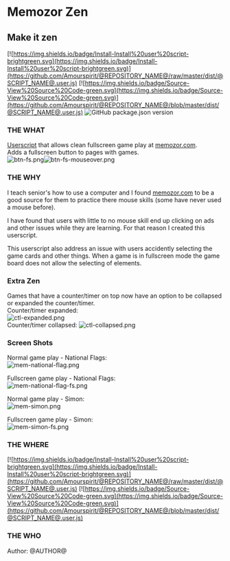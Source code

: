 # Memozor Zen

## Make it zen

[![https://img.shields.io/badge/Install-Install%20user%20script-brightgreen.svg](https://img.shields.io/badge/Install-Install%20user%20script-brightgreen.svg)](https://github.com/Amourspirit/@REPOSITORY_NAME@/raw/master/dist/@SCRIPT_NAME@.user.js) [![https://img.shields.io/badge/Source-View%20Source%20Code-green.svg](https://img.shields.io/badge/Source-View%20Source%20Code-green.svg)](https://github.com/Amourspirit/@REPOSITORY_NAME@/blob/master/dist/@SCRIPT_NAME@.user.js) ![GitHub package.json version](https://img.shields.io/github/package-json/v/Amourspirit/@REPOSITORY_NAME@.svg)

### THE WHAT

[Userscript](https://en.wikipedia.org/wiki/Userscript/) that allows clean fullscreen game play at [memozor.com](http://www.memozor.com).  
Adds a fullscreen button to pages with games.  
![btn-fs.png](https://i.postimg.cc/VLkH0bhp/btn-fs.png)![btn-fs-mouseover.png](https://i.postimg.cc/HsvvwkDx/btn-fs-mouseover.png)

### THE WHY

I teach senior's how to use a computer and I found [memozor.com](http://www.memozor.com) to be a good source for them to practice there mouse skills (some have never used a mouse before).

I have found that users with little to no mouse skill end up clicking on ads and other issues while they are learning. For that reason I created this userscript.

This userscript also address an issue with users accidently selecting the game cards and other things. When a game is in fullscreen mode the game board does not allow the selecting of elements.  

### Extra Zen

Games that have a counter/timer on top now have an option to be collapsed or expanded the counter/timer.  
Counter/timer expanded:  
![ctl-expanded.png](https://i.postimg.cc/Bndhz7vf/ctl-expanded.png)  
Counter/timer collapsed:
![ctl-collapsed.png](https://i.postimg.cc/MpcPdJqY/ctl-collapsed.png)  

### Screen Shots

Normal game play - National Flags:  
![mem-national-flag.png](https://i.postimg.cc/LsLyFkqY/mem-national-flag.png)  

Fullscreen game play - National Flags:  
![mem-national-flag-fs.png](https://i.postimg.cc/Kzb0GKL9/mem-national-flag-fs.png)  

Normal game play - Simon:  
![mem-simon.png](https://i.postimg.cc/XJgQpVkn/mem-simon.png)  

Fullscreen game play - Simon:  
![mem-simon-fs.png](https://i.postimg.cc/wMf2Q0rP/mem-simon-fs.png)  

### THE WHERE

[![https://img.shields.io/badge/Install-Install%20user%20script-brightgreen.svg](https://img.shields.io/badge/Install-Install%20user%20script-brightgreen.svg)](https://github.com/Amourspirit/@REPOSITORY_NAME@/raw/master/dist/@SCRIPT_NAME@.user.js) [![https://img.shields.io/badge/Source-View%20Source%20Code-green.svg](https://img.shields.io/badge/Source-View%20Source%20Code-green.svg)](https://github.com/Amourspirit/@REPOSITORY_NAME@/blob/master/dist/@SCRIPT_NAME@.user.js)

### THE WHO

Author: @AUTHOR@